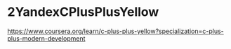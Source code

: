 # 2YandexCPlusPlusYellow
https://www.coursera.org/learn/c-plus-plus-yellow?specialization=c-plus-plus-modern-development
